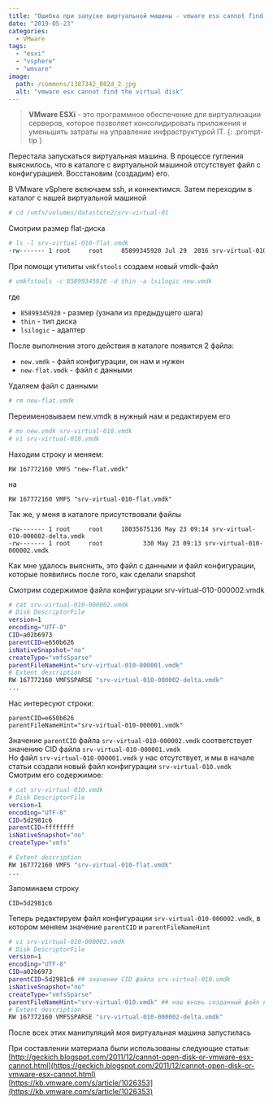 ```yaml
---
title: "Ошибка при запуске виртуальной машины - vmware esx cannot find the virtual disk"
date: "2019-05-23"
categories: 
  - VMware
tags: 
  - "esxi"
  - "vsphere"
  - "wmvare"
image:
  path: /commons/1387342_082d_2.jpg
  alt: "vmware esx cannot find the virtual disk"
---
```


> **VMware ESXi** - это программное обеспечение для виртуализации серверов, которое позволяет консолидировать приложения и уменьшить затраты на управление инфраструктурой IT. 
{: .prompt-tip }

Перестала запускаться виртуальная машина. В процессе гугления выяснилось, что в каталоге с виртуальной машиной отсутствует файл с конфигурацией. Восстановим (создадим) его.

В VMware vSphere включаем ssh, и коннектимся. Затем переходим в каталог с нашей виртуальной машиной

```sh
# cd /vmfs/volumes/datastore2/srv-virtual-01
```

Смотрим размер flat-диска

```sh
# ls -l srv-virtual-010-flat.vmdk
-rw------- 1 root     root     85899345920 Jul 29  2016 srv-virtual-010-flat.vmdk
```

При помощи утилиты `vmkfstools` создаем новый vmdk-файл

```sh
# vmkfstools -c 85899345920 -d thin -a lsilogic new.vmdk
```

где
- `85899345920` - размер (узнали из предыдущего шага)
- `thin` - тип диска
- `lsilogic` - адаптер


После выполнения этого действия в каталоге появится 2 файла:

- `new.vmdk` - файл конфигурации, он нам и нужен
- `new-flat.vmdk` - файл с данными


Удаляем файл с данными

```sh
# rm new-flat.vmdk
```

Переименовываем new.vmdk в нужный нам и редактируем его

```sh
# mv new.vmdk srv-virtual-010.vmdk
# vi srv-virtual-010.vmdk
```

Находим строку и меняем:

```
RW 167772160 VMFS "new-flat.vmdk"
```

на

```
RW 167772160 VMFS "srv-virtual-010-flat.vmdk"
```

Так же, у меня в каталоге присутствовали файлы

```
-rw------- 1 root     root     18035675136 May 23 09:14 srv-virtual-010-000002-delta.vmdk
-rw------- 1 root     root           330 May 23 09:13 srv-virtual-010-000002.vmdk
```

Как мне удалось выяснить, это файл с данными и файл конфигурации, которые появились после того, как сделали snapshot

Смотрим содержимое файла конфигурации srv-virtual-010-000002.vmdk

```sh
# cat srv-virtual-010-000002.vmdk
# Disk DescriptorFile
version=1
encoding="UTF-8"
CID=a02b6973
parentCID=e650b626
isNativeSnapshot="no"
createType="vmfsSparse"
parentFileNameHint="srv-virtual-010-000001.vmdk"
# Extent description
RW 167772160 VMFSSPARSE "srv-virtual-010-000002-delta.vmdk"
...
```

Нас интересуют строки:

```
parentCID=e650b626
parentFileNameHint="srv-virtual-010-000001.vmdk"
```

Значение `parentCID` файла `srv-virtual-010-000002.vmdk` соответствует значению CID файла `srv-virtual-010-000001.vmdk`  
Но файл `srv-virtual-010-000001.vmdk` у нас отсутствует, и мы в начале статьи создали новый файл конфигурации `srv-virtual-010.vmdk`  
Смотрим его содержимое:

```sh
# сat srv-virtual-010.vmdk
# Disk DescriptorFile
version=1
encoding="UTF-8"
CID=5d2981c6
parentCID=ffffffff
isNativeSnapshot="no"
createType="vmfs"

# Extent description
RW 167772160 VMFS "srv-virtual-010-flat.vmdk"
...
```

Запоминаем строку

```
CID=5d2981c6
```

Теперь редактируем файл конфигурации `srv-virtual-010-000002.vmdk`, в котором меняем значение `parentCID` и `parentFileNameHint`

```sh
# vi srv-virtual-010-000002.vmdk
# Disk DescriptorFile
version=1
encoding="UTF-8"
CID=a02b6973
parentCID=5d2981c6 ## значение CID файла srv-virtual-010.vmdk
isNativeSnapshot="no"
createType="vmfsSparse"
parentFileNameHint="srv-virtual-010.vmdk" ## наш вновь созданный файл конфигурации
# Extent description
RW 167772160 VMFSSPARSE "srv-virtual-010-000002-delta.vmdk"
```

После всех этих манипуляций моя виртуальная машина запустилась

При составлении материала были использованы следующие статьи:  
[http://geckich.blogspot.com/2011/12/cannot-open-disk-or-vmware-esx-cannot.html](https://geckich.blogspot.com/2011/12/cannot-open-disk-or-vmware-esx-cannot.html)  
[https://kb.vmware.com/s/article/1026353](https://kb.vmware.com/s/article/1026353)
